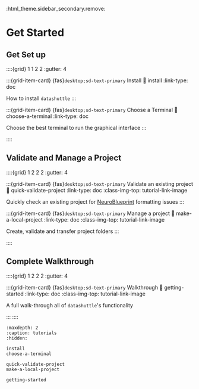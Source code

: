 :html_theme.sidebar_secondary.remove:

# Get Started


## Get Set up

::::{grid} 1 1 2 2
:gutter: 4

:::{grid-item-card} {fas}`desktop;sd-text-primary` Install
:link: install
:link-type: doc

How to install ``datashuttle``
:::

:::{grid-item-card} {fas}`desktop;sd-text-primary` Choose a Terminal
:link: choose-a-terminal
:link-type: doc

Choose the best terminal to run the graphical interface
:::

::::


## Validate and Manage a Project

::::{grid} 1 2 2 2
:gutter: 4


:::{grid-item-card} {fas}`desktop;sd-text-primary` Validate an existing project
:link: quick-validate-project
:link-type: doc
:class-img-top: tutorial-link-image

Quickly check an existing project for
[NeuroBlueprint](https://neuroblueprint.neuroinformatics.dev/latest/index.html)
formatting issues
:::


:::{grid-item-card} {fas}`desktop;sd-text-primary` Manage a project
:link: make-a-local-project
:link-type: doc
:class-img-top: tutorial-link-image

Create, validate and transfer project folders
:::

::::


## Complete Walkthrough

::::{grid} 1 2 2 2
:gutter: 4

:::{grid-item-card} {fas}`desktop;sd-text-primary` Walkthrough
:link: getting-started
:link-type: doc
:class-img-top: tutorial-link-image

A full walk-through all of ``datashuttle``'s functionality

:::
::::

```{toctree}
:maxdepth: 2
:caption: tutorials
:hidden:

install
choose-a-terminal

quick-validate-project
make-a-local-project

getting-started
```
